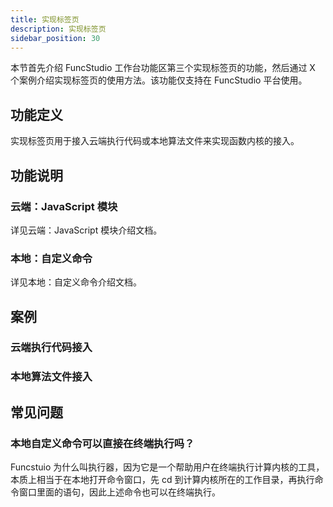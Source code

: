 ```yaml
---
title: 实现标签页
description: 实现标签页
sidebar_position: 30
---
```


本节首先介绍 FuncStudio 工作台功能区第三个实现标签页的功能，然后通过 X 个案例介绍实现标签页的使用方法。该功能仅支持在 FuncStudio 平台使用。

## 功能定义

实现标签页用于接入云端执行代码或本地算法文件来实现函数内核的接入。

## 功能说明

### 云端：JavaScript 模块

详见云端：JavaScript 模块介绍文档。

### 本地：自定义命令

详见本地：自定义命令介绍文档。

## 案例

### 云端执行代码接入
### 本地算法文件接入

## 常见问题

### 本地自定义命令可以直接在终端执行吗？

Funcstuio 为什么叫执行器，因为它是一个帮助用户在终端执行计算内核的工具，本质上相当于在本地打开命令窗口，先 cd 到计算内核所在的工作目录，再执行命令窗口里面的语句，因此上述命令也可以在终端执行。


